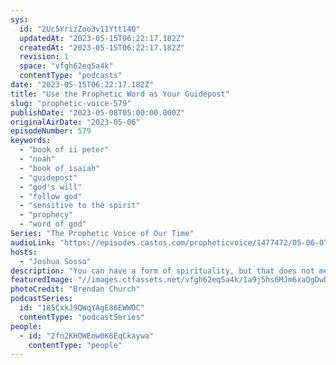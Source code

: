 ```yaml
---
sys:
  id: "2Uc5YrizZoo3v11Ytt14Q"
  updatedAt: "2023-05-15T06:22:17.182Z"
  createdAt: "2023-05-15T06:22:17.182Z"
  revision: 1
  space: "vfgh62eq5a4k"
  contentType: "podcasts"
date: "2023-05-15T06:22:17.182Z"
title: "Use the Prophetic Word as Your Guidepost"
slug: "prophetic-voice-579"
publishDate: "2023-05-08T05:00:00.000Z"
originalAirDate: "2023-05-06"
episodeNumber: 579
keywords:
  - "book of ii peter"
  - "noah"
  - "book of isaiah"
  - "guidepost"
  - "god's will"
  - "follow god"
  - "sensitive to the spirit"
  - "prophecy"
  - "word of god"
Series: "The Prophetic Voice of Our Time"
audioLink: "https://episodes.castos.com/propheticvoice/1477472/05-06-07-23-The-Prophetic-Voice-of-our-Time-mixdown-.mp3"
hosts:
  - "Joshua Sosso"
description: "You can have a form of spirituality, but that does not mean you are acting out the will of God. We should let the Holy Spirit and His word be our guide. Let us continue to meditate on the words God has released over us. True prophecy always reveals something about the nature of God, points to Christ, and points the way to God's master plan. Let us remember that things happen in the spiritual realm first, and then the natural will follow, so we cannot let ourselves get distracted by what we think may or may not be happening. We must not let ourselves be reactionary."
featuredImage: "//images.ctfassets.net/vfgh62eq5a4k/1a9j5hs6MJm6xaQgDwDvMx/bf78920d2d756a087e922e1a616825bd/brendan-church-pKeF6Tt3c08-unsplash__1_.jpg"
photoCredit: "Brendan Church"
podcastSeries:
  id: "185CxkJ9QWqYAgE86EWWOC"
  contentType: "podcastSeries"
people:
  - id: "2fn2KHOWEow0K6EqCkaywa"
    contentType: "people"
---
```

